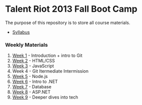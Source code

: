 Talent Riot 2013 Fall Boot Camp
===============================

The purpose of this repository is to store all course materials.

* [Syllabus](./syllabus/README.md)

### Weekly Materials

1. [Week 1](./week-1/README.md) - Introduction + intro to Git
2. [Week 2](./week-2/README.md) - HTML/CSS
3. [Week 3](./week-3/README.md) - JavaScript
4. Week 4 - Git Itermediate Intermission
5. [Week 5](./week-5/README.md) - Node.js
6. [Week 6](./week-6/README.md) - Intro to .NET
7. [Week 7](./week-7/README.md) - Database
8. [Week 8](./week-8/README.md) - ASP.NET
9. [Week 9](./week-9/README.md) - Deeper dives into tech
